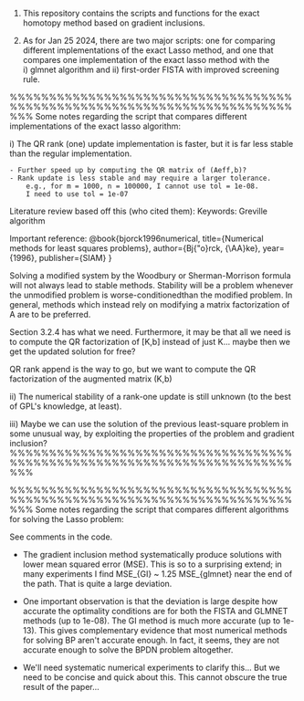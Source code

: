 1)  This repository contains the scripts and functions for the exact 
    homotopy method based on gradient inclusions.

2)  As for Jan 25 2024, there are two major scripts: one for comparing
    different implementations of the exact Lasso method, and one that
    compares one implementation of the exact lasso method with the  
    i) glmnet algorithm and ii) first-order FISTA with improved screening
    rule.

%%%%%%%%%%%%%%%%%%%%%%%%%%%%%%%%%%%%%%%%%%%%%%%%%%%%%%%%%%%%%%%%%%%%%%%%%%%
Some notes regarding the script that compares different implementations
of the exact lasso algorithm:

i) The QR rank (one) update implementation is faster, but it is
far less stable than the regular implementation.

    - Further speed up by computing the QR matrix of (Aeff,b)?
    - Rank update is less stable and may require a larger tolerance.
        e.g., for m = 1000, n = 100000, I cannot use tol = 1e-08.
        I need to use tol = 1e-07


Literature review based off this (who cited them):
 Keywords: Greville algorithm

Important reference:
@book{bjorck1996numerical,
  title={Numerical methods for least squares problems},
  author={Bj{\"o}rck, {\AA}ke},
  year={1996},
  publisher={SIAM}
}

Solving a modified system by the Woodbury or Sherman-Morrison formula will 
not always lead to stable methods. Stability will be a problem whenever 
the unmodified problem is worse-conditionedthan the modified problem. 
In general, methods which instead rely on modifying
a matrix factorization of A are to be preferred.

Section 3.2.4 has what we need.
Furthermore, it may be that all we need is to compute the QR
factorization of [K,b] instead of just K... maybe then we get
the updated solution for free?

QR rank append is the way to go, but we want to compute the QR
factorization of the augmented matrix (K,b)

ii) The numerical stability of a rank-one update is still unknown (to the
    best of GPL's knowledge, at least).

iii) Maybe we can use the solution of the previous least-square problem
     in some unusual way, by exploiting the properties of the problem
     and gradient inclusion?
%%%%%%%%%%%%%%%%%%%%%%%%%%%%%%%%%%%%%%%%%%%%%%%%%%%%%%%%%%%%%%%%%%%%%%%%%%%



%%%%%%%%%%%%%%%%%%%%%%%%%%%%%%%%%%%%%%%%%%%%%%%%%%%%%%%%%%%%%%%%%%%%%%%%%%%
Some notes regarding the script that compares different algorithms for
solving the Lasso problem:

See comments in the code. 

- The gradient inclusion method systematically produce solutions with 
lower mean squared error (MSE). This is so to a surprising extend; 
in many experiments I find MSE_{GI} ~ 1.25 MSE_{glmnet} near 
the end of the path. That is quite a large deviation. 

- One important observation is that the deviation is large despite
  how accurate the optimality conditions are for both the FISTA and GLMNET
  methods (up to 1e-08). The GI method is much more accurate (up to 1e-13).
  This gives complementary evidence that most numerical methods for solving
  BP aren't accurate enough. In fact, it seems, they are not accurate
  enough to solve the BPDN problem altogether.

- We'll need systematic numerical experiments to clarify this... But we
  need to be concise and quick about this. This cannot obscure the true
  result of the paper...